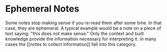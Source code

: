 # Ephemeral Notes
Some notes stop making sense if you re-read them after some time. In that case, they are ephemeral. A typical example would be a note on a piece of text saying: "this does not make sense." Only the context and built knowledge provide the information necessary for interpreting it. In many cases the [[notes to collect information]] fall into this category. 